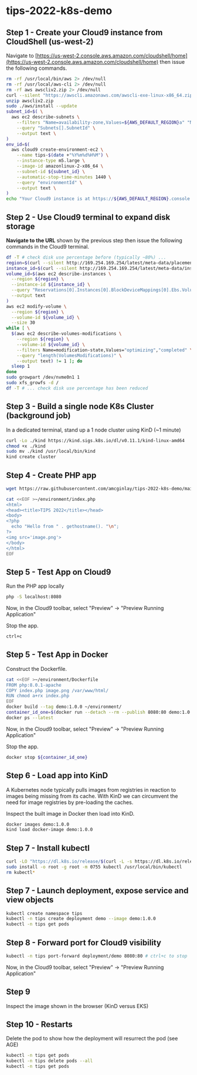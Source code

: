 # tips-2022-k8s-demo

## Step 1 - Create your Cloud9 instance from CloudShell (us-west-2)

Navigate to [https://us-west-2.console.aws.amazon.com/cloudshell/home](https://us-west-2.console.aws.amazon.com/cloudshell/home) then issue the following commands.
```bash
rm -rf /usr/local/bin/aws 2> /dev/null
rm -rf /usr/local/aws-cli 2> /dev/null
rm -rf aws awscliv2.zip 2> /dev/null
curl --silent "https://awscli.amazonaws.com/awscli-exe-linux-x86_64.zip" -o "awscliv2.zip"
unzip awscliv2.zip
sudo ./aws/install --update
subnet_id=$( \
  aws ec2 describe-subnets \
    --filters "Name=availability-zone,Values=${AWS_DEFAULT_REGION}a" "Name=default-for-az,Values=true" \
    --query "Subnets[].SubnetId" \
    --output text \
)
env_id=$(
  aws cloud9 create-environment-ec2 \
    --name tips-$(date +"%Y%m%d%H%M") \
    --instance-type m5.large \
    --image-id amazonlinux-2-x86_64 \
    --subnet-id ${subnet_id} \
    --automatic-stop-time-minutes 1440 \
    --query "environmentId" \
    --output text \
)
echo "Your Cloud9 instance is at https://${AWS_DEFAULT_REGION}.console.aws.amazon.com/cloud9/ide/${env_id}"
```

## Step 2 - Use Cloud9 terminal to expand disk storage

**Navigate to the URL** shown by the previous step then issue the following commands in the Cloud9 terminal.
```bash
df -T # check disk use percentage before (typically ~80%) ...
region=$(curl --silent http://169.254.169.254/latest/meta-data/placement/region)
instance_id=$(curl --silent http://169.254.169.254/latest/meta-data/instance-id)
volume_id=$(aws ec2 describe-instances \
  --region ${region} \
  --instance-id ${instance_id} \
  --query "Reservations[0].Instances[0].BlockDeviceMappings[0].Ebs.VolumeId" \
  --output text
)
aws ec2 modify-volume \
  --region ${region} \
  --volume-id ${volume_id} \
  --size 30
while [ \
  $(aws ec2 describe-volumes-modifications \
    --region ${region} \
    --volume-id ${volume_id} \
    --filters Name=modification-state,Values="optimizing","completed" \
    --query "length(VolumesModifications)" \
    --output text) != 1 ]; do
  sleep 1
done
sudo growpart /dev/nvme0n1 1
sudo xfs_growfs -d /
df -T # ... check disk use percentage has been reduced
```

## Step 3 - Build a single node K8s Cluster (background job)

In a dedicated terminal, stand up a 1 node cluster using KinD (~1 minute)
```bash
curl -Lo ./kind https://kind.sigs.k8s.io/dl/v0.11.1/kind-linux-amd64
chmod +x ./kind
sudo mv ./kind /usr/local/bin/kind
kind create cluster
```

## Step 4 - Create PHP app

```bash
wget https://raw.githubusercontent.com/amcginlay/tips-2022-k8s-demo/main/image.png

cat <<EOF >~/environment/index.php 
<html>
<head><title>TIPS 2022</title></head>
<body>
<?php
  echo "Hello from " . gethostname(). "\n";
?>
<img src='image.png'>
</body>
</html>
EOF
```

## Step 5 - Test App on Cloud9

Run the PHP app locally
```bash
php -S localhost:8080
```

Now, in the Cloud9 toolbar, select "Preview" -> "Preview Running Application"

Stop the app.
```bash
ctrl+c
```

## Step 5 - Test App in Docker

Construct the Dockerfile.
```bash
cat <<EOF >~/environment/Dockerfile 
FROM php:8.0.1-apache
COPY index.php image.png /var/www/html/
RUN chmod a+rx index.php
EOF
docker build --tag demo:1.0.0 ~/environment/
container_id_one=$(docker run --detach --rm --publish 8080:80 demo:1.0.0)
docker ps --latest
```

Now, in the Cloud9 toolbar, select "Preview" -> "Preview Running Application"

Stop the app.
```bash
docker stop ${container_id_one}
```

## Step 6 - Load app into KinD

A Kubernetes node typically pulls images from registries in reaction to images being missing from its cache.
With KinD we can circumvent the need for image registries by pre-loading the caches.

Inspect the built image in Docker then load into KinD.
```bash
docker images demo:1.0.0
kind load docker-image demo:1.0.0
```

## Step 7 - Install kubectl

```bash
curl -LO "https://dl.k8s.io/release/$(curl -L -s https://dl.k8s.io/release/stable.txt)/bin/linux/amd64/kubectl"
sudo install -o root -g root -m 0755 kubectl /usr/local/bin/kubectl
rm kubectl*
```

## Step 7 - Launch deployment, expose service and view objects

```bash
kubectl create namespace tips
kubectl -n tips create deployment demo --image demo:1.0.0
kubectl -n tips get pods
```

## Step 8 - Forward port for Cloud9 visibility

```bash
kubectl -n tips port-forward deployment/demo 8080:80 # ctrl+c to stop
```

Now, in the Cloud9 toolbar, select "Preview" -> "Preview Running Application"

## Step 9

Inspect the image shown in the browser (KinD versus EKS)

## Step 10 - Restarts

Delete the pod to show how the deployment will resurrect the pod (see AGE)
```bash
kubectl -n tips get pods
kubectl -n tips delete pods --all
kubectl -n tips get pods
```
